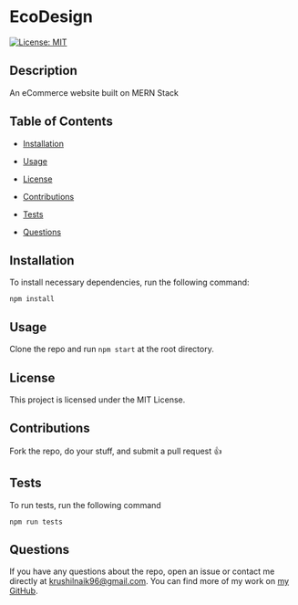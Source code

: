 
# EcoDesign

[![License: MIT](https://img.shields.io/badge/License-MIT-yellow.svg)](https://opensource.org/licenses/MIT)

## Description

An eCommerce website built on MERN Stack

## Table of Contents

* [Installation](#installation)

* [Usage](#usage)

* [License](#license)

* [Contributions](#contributions)

* [Tests](#tests)

* [Questions](#questions)

## Installation

To install necessary dependencies, run the following command:

```
npm install
```

## Usage

Clone the repo and run `npm start` at the root directory.

## License

This project is licensed under the MIT License.

## Contributions

Fork the repo, do your stuff, and submit a pull request 👍

## Tests

To run tests, run the following command

```
npm run tests
```

## Questions

If you have any questions about the repo, open an issue or contact me directly at <krushilnaik96@gmail.com>.
You can find more of my work on [my GitHub](https://github.com/krushilnaik).
	